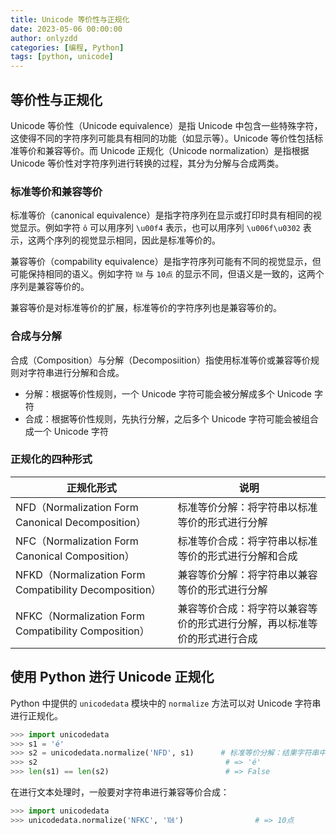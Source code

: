 ```yaml
---
title: Unicode 等价性与正规化
date: 2023-05-06 00:00:00
author: onlyzdd
categories: [编程, Python]
tags: [python, unicode]
---
```


## 等价性与正规化

Unicode 等价性（Unicode equivalence）是指 Unicode 中包含一些特殊字符，这使得不同的字符序列可能具有相同的功能（如显示等）。Unicode 等价性包括标准等价和兼容等价。而 Unicode 正规化（Unicode normalization）是指根据 Unicode 等价性对字符序列进行转换的过程，其分为分解与合成两类。

### 标准等价和兼容等价

标准等价（canonical equivalence）是指字符序列在显示或打印时具有相同的视觉显示。例如字符 `ô` 可以用序列 `\u00f4` 表示，也可以用序列 `\u006f\u0302` 表示，这两个序列的视觉显示相同，因此是标准等价的。

兼容等价（compability equivalence）是指字符序列可能有不同的视觉显示，但可能保持相同的语义。例如字符 `㍢` 与 `10点` 的显示不同，但语义是一致的，这两个序列是兼容等价的。

兼容等价是对标准等价的扩展，标准等价的字符序列也是兼容等价的。

### 合成与分解

合成（Composition）与分解（Decomposiition）指使用标准等价或兼容等价规则对字符串进行分解和合成。

- 分解：根据等价性规则，一个 Unicode 字符可能会被分解成多个 Unicode 字符
- 合成：根据等价性规则，先执行分解，之后多个 Unicode 字符可能会被组合成一个 Unicode 字符

### 正规化的四种形式

| 正规化形式                                             | 说明                                                         |
| ------------------------------------------------------ | ------------------------------------------------------------ |
| NFD（Normalization Form Canonical Decomposition）      | 标准等价分解：将字符串以标准等价的形式进行分解                 |
| NFC（Normalization Form Canonical Composition）        | 标准等价合成：将字符串以标准等价的形式进行分解和合成           |
| NFKD（Normalization Form Compatibility Decomposition） | 兼容等价分解：将字符串以兼容等价的形式进行分解                 |
| NFKC（Normalization Form Compatibility Composition）   | 兼容等价合成：将字符以兼容等价的形式进行分解，再以标准等价的形式进行合成 |

## 使用 Python 进行 Unicode 正规化

Python 中提供的 `unicodedata` 模块中的 `normalize` 方法可以对 Unicode 字符串进行正规化。

```python
>>> import unicodedata
>>> s1 = 'é'
>>> s2 = unicodedata.normalize('NFD', s1)      # 标准等价分解：结果字符串中有两个 Unicode 字符！
>>> s2                                          # => 'é'
>>> len(s1) == len(s2)                          # => False
```

在进行文本处理时，一般要对字符串进行兼容等价合成：

```python
>>> import unicodedata
>>> unicodedata.normalize('NFKC', '㍢')				  # => 10点
```
